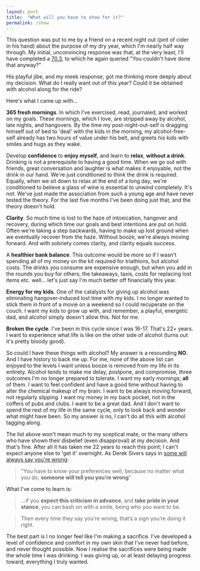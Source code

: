 ```yaml
---
layout: post
title:  "What will you have to show for it?"
permalink: /show
---
```


This question was put to me by a friend on a recent night out (pint of cider in his hand) about the purpose of my dry year, which I'm nearly half way through. My initial, unconvincing response was that, at the very least, I'll have completed a [70.3](https://en.wikipedia.org/wiki/Ironman_70.3), to which he again queried "You couldn't have done that anyway?"

His playful jibe, and my meek response, got me thinking more deeply about my decision. What do I really want out of this year? Could it be obtained with alcohol along for the ride?

Here's what I came up with...

**365 fresh mornings**. In which I've exercised, read, journaled, and worked on my goals. These mornings, which I love, are stripped away by alcohol, late nights, and hangovers. By the time my post-night-out-self is dragging himself out of bed to 'deal' with the kids in the morning, my alcohol-free-self already has two hours of value under his belt, and greets his kids with smiles and hugs as they wake. 

Develop **confidence** to **enjoy myself**, and learn to **relax**, **without a drink**. Drinking is not a prerequisite to having a good time. When we go out with friends, great conversation and laughter is what makes it enjoyable, not the drink in our hand. We're just conditioned to think the drink is required. Equally, when we sit down to relax at the end of a long day, we're conditioned to believe a glass of wine is essential to unwind completely. It's not. We've just made the association from such a young age and have never tested the theory. For the last five months I've been doing just that, and the theory doesn't hold.

**Clarity**. So much time is lost to the haze of intoxication, hangover and recovery, during which time our goals and best intentions are put on hold. Often we're taking a step backwards, having to make up lost ground when we eventually recover from the haze. Without booze, we're always moving forward. And with sobriety comes clarity, and clarity equals success.  

A **healthier bank balance**. This outcome would be more so if I wasn't spending all of my money on the kit required for triathlons, but alcohol costs. The drinks you consume are expensive enough, but when you add in the rounds you buy for others, the takeaways, taxis, costs for replacing lost items etc. well... let's just say I'm much better off financially this year.

**Energy for my kids**. One of the catalysts for giving up alcohol was eliminating hangover-induced lost time with my kids. I no longer wanted to stick them in front of a movie on a weekend so I could recuperate on the couch. I want my kids to grow up with, and remember, a playful, energetic dad, and alcohol simply doesn't allow this. Not for me.
 
**Broken the cycle**. I've been in this cycle since I was 16-17. That's 22+ years. I want to experience what life is like on the other side of alcohol (turns out it's pretty bloody good).

So could I have these things with alcohol? My answer is a resounding **NO**. And I have history to back me up. For me, none of the above list can enjoyed to the levels I want unless booze is removed from my life in its entirety. Alcohol tends to make me delay, postpone, and compromise, three outcomes I'm no longer prepared to tolerate. I want my early mornings; **all** of them. I want to feel confident and have a good time without having to alter the chemical makeup of my brain. I want to be always moving forward, not regularly slipping. I want my money in *my* back pocket, not in the coffers of pubs and clubs. I want to be a great dad. And I don't want to spend the rest of my life in the same cycle, only to look back and wonder what might have been. So my answer is no, I can't do all this with alcohol tagging along. 

The list above won't mean much to my sceptical mate, or the many others who have shown their disbelief (even disapproval) at my decision. And that's fine. After all it has taken me 22 years to reach this point; I can't expect anyone else to 'get it' overnight. As Derek Sivers says in [some will always say you're wrong](https://sivers.org/wrong):

> "You have to know your preferences well, because no matter what you do, **someone will tell you you’re wrong**"

What I've come to learn is:

> ...if you **expect this criticism in advance**, and **take pride in your stance**, you can bash on with a smile, being who you want to be.

> Then every time they say you’re wrong, that’s a sign you’re doing it right.

The best part is I no longer feel like I'm making a sacrifice. I've developed a level of confidence and comfort in my own skin that I've never had before, and never thought possible. Now I realise the sacrifices were being made the whole time I was drinking. I was giving up, or at least delaying progress toward, everything I truly wanted.
